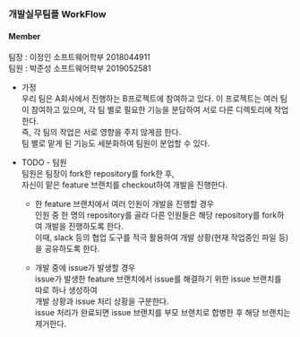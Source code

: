 ### 개발실무팀플 WorkFlow <br>
#### Member <br>
팀장 : 이정인 소프트웨어학부 2018044911 <br>
팀원 : 박준성 소프트웨어학부 2019052581 <br>

- 가정 <br>
  우리 팀은 A회사에서 진행하는 B프로젝트에 참여하고 있다. 이 프로젝트는 여러 팀이 참여하고 있으며, 각 팀 별로 필요한 기능을 분담하여 서로 다른 디렉토리에 작업한다. <br>
  즉, 각 팀의 작업은 서로 영향을 주지 않게끔 한다.<br>
  팀 별로 맡게 된 기능도 세분화하여 팀원이 분업할 수 있다.<br>
  
- TODO - 팀원<br>
팀원은 팀장이 fork한 repository를 fork한 후,<br>
자신이 맡은 feature 브랜치를 checkout하여 개발을 진행한다.<br>
  
  - 한 feature 브랜치에서 여러 인원이 개발을 진행할 경우<br>
인원 중 한 명의 repository를 골라 다른 인원들은 해당 repository를 fork하여 개발을 진행하도록 한다.<br>
이때, slack 등의 협업 도구를 적극 활용하여 개발 상황(현재 작업중인 파일 등)을 공유하도록 한다.<br>

  - 개발 중에 issue가 발생할 경우<br>
issue가 발생한 feature 브랜치에서 issue를 해결하기 위한 issue 브랜치를 따로 하나 생성하여 <br> 
개발 상황과 issue 처리 상황을 구분한다. <br>
issue 처리가 완료되면 issue 브랜치를 부모 브랜치로 합병한 후 해당 브랜치는 제거한다. <br>

